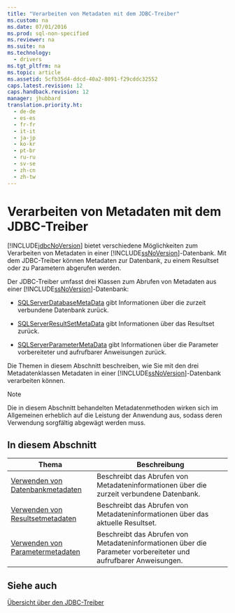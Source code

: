 ```yaml
---
title: "Verarbeiten von Metadaten mit dem JDBC-Treiber"
ms.custom: na
ms.date: 07/01/2016
ms.prod: sql-non-specified
ms.reviewer: na
ms.suite: na
ms.technology: 
  - drivers
ms.tgt_pltfrm: na
ms.topic: article
ms.assetid: 5cfb35d4-ddcd-40a2-8091-f29cddc32552
caps.latest.revision: 12
caps.handback.revision: 12
manager: jhubbard
translation.priority.ht: 
  - de-de
  - es-es
  - fr-fr
  - it-it
  - ja-jp
  - ko-kr
  - pt-br
  - ru-ru
  - sv-se
  - zh-cn
  - zh-tw
---
```

# Verarbeiten von Metadaten mit dem JDBC-Treiber
  [!INCLUDE[jdbcNoVersion](../content/includes/jdbcNoVersion_md.md)] bietet verschiedene Möglichkeiten zum Verarbeiten von Metadaten in einer [!INCLUDE[ssNoVersion](../content/includes/ssNoVersion_md.md)]\-Datenbank. Mit dem JDBC\-Treiber können Metadaten zur Datenbank, zu einem Resultset oder zu Parametern abgerufen werden.  
  
 Der JDBC\-Treiber umfasst drei Klassen zum Abrufen von Metadaten aus einer [!INCLUDE[ssNoVersion](../content/includes/ssNoVersion_md.md)]\-Datenbank:  
  
-   [SQLServerDatabaseMetaData](../content/SQLServerDatabaseMetaData-Class.md) gibt Informationen über die zurzeit verbundene Datenbank zurück.  
  
-   [SQLServerResultSetMetaData](../content/SQLServerResultSetMetaData-Class.md) gibt Informationen über das Resultset zurück.  
  
-   [SQLServerParameterMetaData](../content/SQLServerParameterMetaData-Class.md) gibt Informationen über die Parameter vorbereiteter und aufrufbarer Anweisungen zurück.  
  
 Die Themen in diesem Abschnitt beschreiben, wie Sie mit den drei Metadatenklassen Metadaten in einer [!INCLUDE[ssNoVersion](../content/includes/ssNoVersion_md.md)]\-Datenbank verarbeiten können.  
  
> [!NOTE]  
>  Die in diesem Abschnitt behandelten Metadatenmethoden wirken sich im Allgemeinen erheblich auf die Leistung der Anwendung aus, sodass deren Verwendung sorgfältig abgewägt werden muss.  
  
## In diesem Abschnitt  
  
|Thema|Beschreibung|  
|-----------|------------------|  
|[Verwenden von Datenbankmetadaten](../content/Using-Database-Metadata.md)|Beschreibt das Abrufen von Metadateninformationen über die zurzeit verbundene Datenbank.|  
|[Verwenden von Resultsetmetadaten](../content/Using-Result-Set-Metadata.md)|Beschreibt das Abrufen von Metadateninformationen über das aktuelle Resultset.|  
|[Verwenden von Parametermetadaten](../content/Using-Parameter-Metadata.md)|Beschreibt das Abrufen von Metadateninformationen über die Parameter vorbereiteter und aufrufbarer Anweisungen.|  
  
## Siehe auch  
 [Übersicht über den JDBC-Treiber](../content/Overview-of-the-JDBC-Driver.md)  
  
  